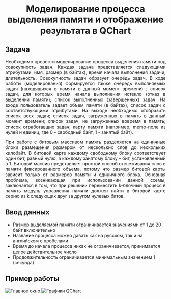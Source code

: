 <html>
<head>
</head>
<body>
  <h1 align="center">Моделирование процесса выделения памяти и отображение результата в QChart</h1>
  <h2>Задача</h2>
  <p align="justify">Необходимо провести моделирование процесса выделения памяти под совокупность задач. Каждая задача представляется следующими атрибутами: имя, размер (в байтах), время начала выполнения   задачи, длительность. Совокупность задач образует очередь задач. В ходе работы (моделирования) формируется также очередь выполняемых задач (находящихся в памяти в данный момент времени) ; список задач, для   которых время начала выполнения истекло (отказ в выделении памяти); список выполненных (завершенных) задач. На входе пользователь задает объем памяти (в байтах), список задач с соответствующими атрибутами. На выходе необходимо отобразить список всех задач; список задач, загруженных в память в данный момент времени; список задач, не загруженных вовремя в память; список отработавших задач; карту памяти (например, memo-поле из нулей и единиц, где 0 - свободный байт, 1 - занятый байт).</p>
  <p align="justify">При работе с битовым массивом память разделяется на единичные блоки размещения размером от нескольких слов до нескольких килобайт. В битовой карте каждому свободному блоку соответствует один бит, равный нулю, а каждому занятому блоку – бит, установленный в 1. Битовый массив представляет простой способ отслеживания слов в памяти фиксированного объема, потому что размер битовой карты зависит только от размеров памяти и единичного блока. Основная проблема, возникающая при использовании данной схемы, заключается в том, что при решении переместить k-блочный процесс в память модуль управления памяти должен найти в битовой карте серию из k следующих друг за другом нулевых битов.</p>
<h2>Ввод данных</h2>
<ul>
  <li>Размер выделяемой памяти ограничивается значениями от 1 до 20 байт включительно</li>
  <li>Название процесса можно давать как на русском, так и на английском с пробелами</li>
  <li>Время до начала процесса никак не ограничивается, принимается целое действительное число</li>
  <li>Продолжительность ограничивается минимальным значением 1 (секунда)</li>
</ul>
<h2>Пример работы</h2>
<img src="https://res.cloudinary.com/ded6c9rmz/image/upload/v1687893615/Photo%20readme/1_phcfht.png" alt="Главное окно">
<img src="https://res.cloudinary.com/ded6c9rmz/image/upload/v1687893615/Photo%20readme/2_rjjjty.png" alt="Графики QChart">  
</body>
</html>
